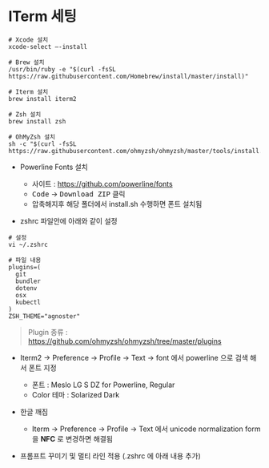 
# ITerm 세팅



~~~{bash}
# Xcode 설치
xcode-select —-install

# Brew 설치
/usr/bin/ruby -e "$(curl -fsSL https://raw.githubusercontent.com/Homebrew/install/master/install)"

# Iterm 설치
brew install iterm2

# Zsh 설치
brew install zsh

# OhMyZsh 설치
sh -c "$(curl -fsSL https://raw.githubusercontent.com/ohmyzsh/ohmyzsh/master/tools/install.sh)"

~~~

- Powerline Fonts 설치 
  - 사이트 : https://github.com/powerline/fonts 
  - <kbd>Code</kbd> → <kbd>Download ZIP</kbd> 클릭
  - 압축해지후 해당 폴더에서 install.sh 수행하면 폰트 설치됨

- zshrc 파일안에 아래와 같이 설정

~~~{bash}
# 설정
vi ~/.zshrc

# 파일 내용
plugins=(
  git
  bundler
  dotenv
  osx
  kubectl
)
ZSH_THEME="agnoster"
~~~

> Plugin 종류 : https://github.com/ohmyzsh/ohmyzsh/tree/master/plugins

- Iterm2 → Preference → Profile → Text → font 에서 powerline 으로 검색 해서 폰트 지정
  - 폰트 : Meslo LG S DZ for Powerline, Regular
  - Color 테마 : Solarized Dark
- 한글 깨짐
  - Iterm → Preference → Profile → Text 에서 unicode normalization form 을 **NFC** 로 변경하면 해결됨



- 프롬프트 꾸미기 및 멀티 라인 적용 (.zshrc 에 아래 내용 추가)








